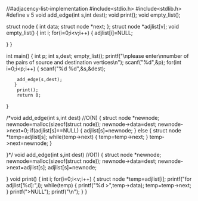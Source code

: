 //#adjacency-list-implementation
#include<stdio.h>
#include<stdlib.h>
#define v 5
void add_edge(int s,int dest);
void print();
void empty_list();



struct node 
{
int data;
struct node *next;
};
struct node *adjlist[v];
void empty_list()
{
  int i;
  for(i=0;i<v;i++)
  {
    adjlist[i]=NULL;

  }
}

int main()
{ int p;
int s,dest;
  empty_list();
  printf("\nplease enter\nnumber of the pairs of source and destination vertices\n");
    scanf("%d",&p);
     for(int i=0;i<p;i++)
       { 
        scanf("%d %d",&s,&dest); 
      
        add_edge(s,dest);
       }
        print();
        return 0;
}
        





/*void add_edge(int s,int dest) //O(N)
{
  struct node *newnode;
    newnode=malloc(sizeof(struct node));
    newnode->data=dest;
    newnode->next=0;
  if(adjlist[s]==NULL)
  {
    adjlist[s]=newnode;
  }
  else
{
    struct node *temp=adjlist[s];
    while(temp->next)
    {
      temp=temp->next;
    }
    temp->next=newnode;
   }

}*/
void add_edge(int s,int dest)  //O(1)
{    struct node *newnode;
    newnode=malloc(sizeof(struct node));
    newnode->data=dest;
    newnode->next=adjlist[s];
    adjlist[s]=newnode;
    
}
void print()
{
int i;
for(i=0;i<v;i++)
{
  struct node *temp=adjlist[i];
  printf("for adjlist[%d]:",i);
  while(temp)
  {
    printf("%d >",temp->data);
    temp=temp->next;
  }
  printf(">NULL");
  printf("\n");
}
}
